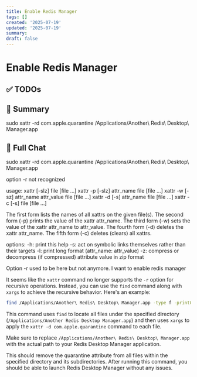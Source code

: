 ```yaml
---
title: Enable Redis Manager
tags: []
created: '2025-07-19'
updated: '2025-07-19'
summary:
draft: false
---
```


# Enable Redis Manager

## ✅ TODOs


## 📌 Summary
sudo xattr -rd com.apple.quarantine /Applications/Another\ Redis\ Desktop\ Manager.app

## 🧠 Full Chat


sudo xattr -rd com.apple.quarantine /Applications/Another\ Redis\ Desktop\ Manager.app

option -r not recognized

usage: xattr [-slz] file [file ...]
       xattr -p [-slz] attr_name file [file ...]
       xattr -w [-sz] attr_name attr_value file [file ...]
       xattr -d [-s] attr_name file [file ...]
       xattr -c [-s] file [file ...]

The first form lists the names of all xattrs on the given file(s).
The second form (-p) prints the value of the xattr attr_name.
The third form (-w) sets the value of the xattr attr_name to attr_value.
The fourth form (-d) deletes the xattr attr_name.
The fifth form (-c) deletes (clears) all xattrs.

options:
  -h: print this help
  -s: act on symbolic links themselves rather than their targets
  -l: print long format (attr_name: attr_value)
  -z: compress or decompress (if compressed) attribute value in zip format

Option -r used to be here but not anymore. I want to enable redis manager

It seems like the `xattr` command no longer supports the `-r` option for recursive operations. Instead, you can use the `find` command along with `xargs` to achieve the recursive behavior. Here's an example:

```bash
find /Applications/Another\ Redis\ Desktop\ Manager.app -type f -print0 | xargs -0 xattr -d com.apple.quarantine
```

This command uses `find` to locate all files under the specified directory (`/Applications/Another Redis Desktop Manager.app`) and then uses `xargs` to apply the `xattr -d com.apple.quarantine` command to each file.

Make sure to replace `/Applications/Another\ Redis\ Desktop\ Manager.app` with the actual path to your Redis Desktop Manager application.

This should remove the quarantine attribute from all files within the specified directory and its subdirectories. After running this command, you should be able to launch Redis Desktop Manager without any issues.